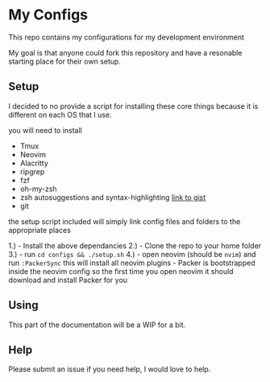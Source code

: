 # My Configs

This repo contains my configurations for my development environment

My goal is that anyone could fork this repository and have a resonable starting place for their own setup.

## Setup

I decided to no provide a script for installing these core things because it is different on each OS that I use.

you will need to install

- Tmux
- Neovim
- Alacritty
- ripgrep
- fzf
- oh-my-zsh
- zsh autosuggestions and syntax-highlighting [link to gist](https://gist.github.com/dogrocker/1efb8fd9427779c827058f873b94df95)
- git

the setup script included will simply link config files and folders to the appropriate places

1.) - Install the above dependancies
2.) - Clone the repo to your home folder
3.) - run `cd configs && ./setup.sh`
4.) - open neovim (should be `nvim`) and run `:PackerSync` this will install all neovim plugins - Packer is bootstrapped inside the neovim config so the first time you open neovim it should download and install Packer for you

## Using

This part of the documentation will be a WIP for a bit.

## Help

Please submit an issue if you need help, I would love to help.
